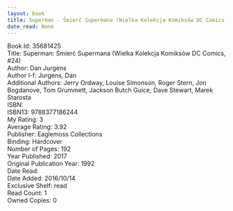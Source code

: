 ```yaml
---
layout: book
title: Superman - Śmierć Supermana (Wielka Kolekcja Komiksów DC Comics,  no. 24)
date_read: None
---
```


Book Id: 35681425<br />
Title: Superman: Śmierć Supermana (Wielka Kolekcja Komiksów DC Comics, #24)<br />
Author: Dan Jurgens<br />
Author l-f: Jurgens, Dan<br />
Additional Authors: Jerry Ordway, Louise Simonson, Roger Stern, Jon Bogdanove, Tom Grummett, Jackson Butch Guice, Dave    Stewart, Marek Starosta<br />
ISBN: <br />
ISBN13: 9788377186244<br />
My Rating: 3<br />
Average Rating: 3.92<br />
Publisher: Eaglemoss Collections<br />
Binding: Hardcover<br />
Number of Pages: 192<br />
Year Published: 2017<br />
Original Publication Year: 1992<br />
Date Read: <br />
Date Added: 2016/10/14<br />
Exclusive Shelf: read<br />
Read Count: 1<br />
Owned Copies: 0<br />

